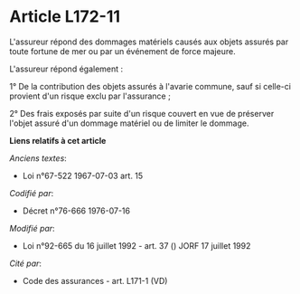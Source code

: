 # Article L172-11

L'assureur répond des dommages matériels causés aux objets assurés par toute fortune de mer ou par un événement de force
majeure.

L'assureur répond également :

1° De la contribution des objets assurés à l'avarie commune, sauf si celle-ci provient d'un risque exclu par l'assurance ;

2° Des frais exposés par suite d'un risque couvert en vue de préserver l'objet assuré d'un dommage matériel ou de limiter le
dommage.

**Liens relatifs à cet article**

_Anciens textes_:

  - Loi n°67-522 1967-07-03 art. 15

_Codifié par_:

  - Décret n°76-666 1976-07-16

_Modifié par_:

  - Loi n°92-665 du 16 juillet 1992 - art. 37 () JORF 17 juillet 1992

_Cité par_:

  - Code des assurances - art. L171-1 (VD)
